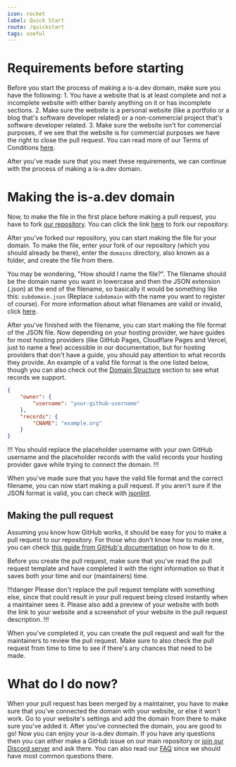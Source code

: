 ```yaml
---
icon: rocket
label: Quick Start
route: /quickstart
tags: useful
---
```


# Requirements before starting

Before you start the process of making a is-a.dev domain, make sure you have the following:
    1. You have a website that is at least complete and not a incomplete website with either barely anything on it or has incomplete sections.
    2. Make sure the website is a personal website (like a portfolio or a blog that's software developer related) or a non-commercial project that's software developer related.
    3. Make sure the website isn't for commercial purposes, if we see that the website is for commercial purposes we have the right to close the pull request. You can read more of our Terms of Conditions [here](https://is-a.dev/terms).
    
After you've made sure that you meet these requirements, we can continue with the process of making a is-a.dev domain.

# Making the is-a.dev domain

Now, to make the file in the first place before making a pull request, you have to fork [our repository](https://github.com/is-a-dev/register). You can click the link [here](https://github.com/is-a-dev/register/fork) to fork our repository.

After you've forked our repository, you can start making the file for your domain. To make the file, enter your fork of our repository (which you should already be there), enter the `domains` directory, also known as a folder, and create the file from there.

You may be wondering, "How should I name the file?". The filename should be the domain name you want in lowercase and then the JSON extension (.json) at the end of the filename, so basically it would be something like this: `subdomain.json` (Replace `subdomain` with the name you want to register of course). For more information about what filenames are valid or invalid, click [here](https://docs.is-a.dev/domain-structure/#-filename-guidelines).

After you've finished with the filename, you can start making the file format of the JSON file. Now depending on your hosting provider, we have guides for most hosting providers (like GitHub Pages, Cloudflare Pages and Vercel, just to name a few) accessible in our documentation, but for hosting providers that don't have a guide, you should pay attention to what records they provide. An example of a valid file format is the one listed below, though you can also check out the [Domain Structure](useful/domain-structure) section to see what records we support.

```json
{
    "owner": {
        "username": "your-github-username"
    },
    "records": {
        "CNAME": "example.org"
    }
}
```

!!!
You should replace the placeholder username with your own GitHub username and the placeholder records with the valid records your hosting provider gave while trying to connect the domain.
!!!

When you've made sure that you have the valid file format and the correct filename, you can now start making a pull request. If you aren't sure if the JSON format is valid, you can check with [jsonlint](https://jsonlint.com/).

## Making the pull request

Assuming you know how GitHub works, it should be easy for you to make a pull request to our repository. For those who don't know how to make one, you can check [this guide from GitHub's documentation](https://docs.github.com/en/pull-requests/collaborating-with-pull-requests/proposing-changes-to-your-work-with-pull-requests/creating-a-pull-request-from-a-fork) on how to do it.

Before you create the pull request, make sure that you've read the pull request template and have completed it with the right information so that it saves both your time and our (maintainers) time.

!!!danger
Please don't replace the pull request template with something else, since that could result in your pull request being closed instantly when a maintainer sees it. Please also add a preview of your website with both the link to your website and a screenshot of your website in the pull request description.
!!!

When you've completed it, you can create the pull request and wait for the maintainers to review the pull request. Make sure to also check the pull request from time to time to see if there's any chances that need to be made.


# What do I do now?

When your pull request has been merged by a maintainer, you have to make sure that you've connected the domain with your website, or else it won't work. Go to your website's settings and add the domain from there to make sure you've added it. After you've connected the domain, you are good to go! Now you can enjoy your is-a.dev domain. If you have any questions then you can either make a GitHub issue on our main repository or [join our Discord server](https://discord.gg/is-a-dev-830872854677422150) and ask there. You can also read our [FAQ](useful/faq) since we should have most common questions there.